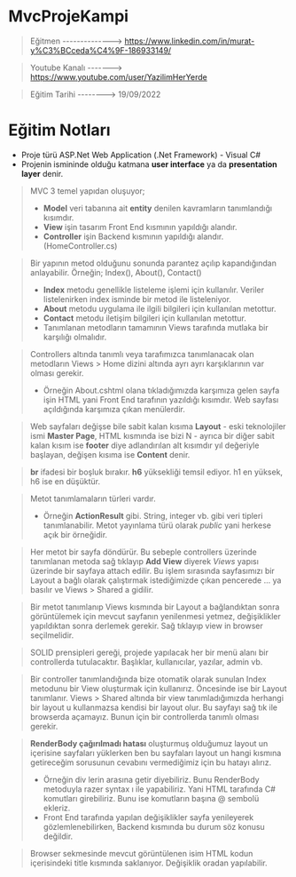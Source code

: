 # MvcProjeKampi

> Eğitmen --------------> https://www.linkedin.com/in/murat-y%C3%BCceda%C4%9F-186933149/

> Youtube Kanalı -------> https://www.youtube.com/user/YazilimHerYerde

> Eğitim Tarihi --------> 19/09/2022

# Eğitim Notları

* Proje türü ASP.Net Web Application (.Net Framework) - Visual C#
* Projenin ismininde olduğu katmana **user interface** ya da **presentation layer** denir.

> MVC 3 temel yapıdan oluşuyor;
> * **Model** veri tabanına ait **entity** denilen kavramların tanımlandığı kısımdır.
> * **View** işin tasarım Front End kısmının yapıldığı alandır.
> * **Controller** işin Backend kısmının yapıldığı alandır. (HomeController.cs)

> Bir yapının metod olduğunu sonunda parantez açılıp kapandığından anlayabilir.
> Örneğin; Index(), About(), Contact()
> * **Index** metodu genellikle listeleme işlemi için kullanılır. Veriler listelenirken index isminde bir metod ile listeleniyor.
> * **About** metodu uygulama ile ilgili bilgileri için kullanılan metottur.
> * **Contact** metodu iletişim bilgileri için kullanılan metottur.
> * Tanımlanan metodların tamamının Views tarafında mutlaka bir karşılığı olmalıdır.

> Controllers altında tanımlı veya tarafımızca tanımlanacak olan metodların Views > Home dizini altında ayrı ayrı karşıklarının var olması gerekir. 
> * Örneğin About.cshtml olana tıkladığımızda karşımıza gelen sayfa işin HTML yani Front End tarafının yazıldığı kısımdır. Web sayfası açıldığında karşımıza çıkan menülerdir.

> Web sayfaları değişse bile sabit kalan kısıma **Layout** - eski teknolojiler ismi **Master Page**, HTML kısmında ise bizi N - ayrıca bir diğer sabit kalan kısım ise **footer** diye adlandırılan alt kısımdır yıl değeriyle başlayan, değişen kısıma ise **Content** denir. 

> **br** ifadesi bir boşluk bırakır.
> **h6** yüksekliği temsil ediyor. h1 en yüksek, h6 ise en düşüktür.

> Metot tanımlamaların türleri vardır. 
> * Örneğin **ActionResult** gibi. String, integer vb. gibi veri tipleri tanımlanabilir. Metot yayınlama türü olarak *public* yani herkese açık bir örneğidir.

> Her metot bir sayfa döndürür. Bu sebeple controllers üzerinde tanımlanan metoda sağ tıklayıp **Add View** diyerek *Views* yapısı üzerinde bir sayfaya attach edilir. Bu işlem sırasında sayfasımızı bir Layout a bağlı olarak çalıştırmak istediğimizde çıkan pencerede ... ya basılır ve Views > Shared a gidilir. 

> Bir metot tanımlanıp Views kısmında bir Layout a bağlandıktan sonra görüntülemek için mevcut sayfanın yenilenmesi yetmez, değişiklikler yapıldıktan sonra derlemek gerekir. Sağ tıklayıp view in browser seçilmelidir. 

> SOLID prensipleri gereği, projede yapılacak her bir menü alanı bir controllerda tutulacaktır. Başlıklar, kullanıcılar, yazılar, admin vb.

> Bir controller tanımlandığında bize otomatik olarak sunulan Index metodunu bir View oluşturmak için kullanırız. Öncesinde ise bir Layout tanımlanır. 
> Views > Shared altında bir view tanımladığımızda herhangi bir layout u kullanmazsa kendisi bir layout olur. Bu sayfayı sağ tık ile browserda açamayız. Bunun için bir controllerda tanımlı olması gerekir.

> **RenderBody çağırılmadı hatası** oluşturmuş olduğumuz layout un içerisine sayfaları yüklerken ben bu sayfaları layout un hangi kısmına getireceğim sorusunun cevabını vermediğimiz için bu hatayı alırız. 
> * Örneğin div lerin arasına getir diyebiliriz. Bunu RenderBody metoduyla razer syntax ı ile yapabiliriz. Yani HTML tarafında C# komutları girebiliriz. Bunu ise komutların başına @ sembolü ekleriz. 
> * Front End tarafında yapılan değişiklikler sayfa yenileyerek gözlemlenebilirken, Backend kısmında bu durum söz konusu değildir.

> Browser sekmesinde mevcut görüntülenen isim HTML kodun içerisindeki title kısmında saklanıyor. Değişiklik oradan yapılabilir.









